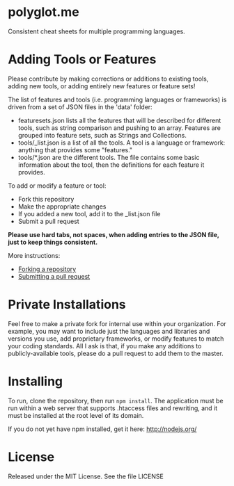 polyglot.me
===========

Consistent cheat sheets for multiple programming languages.


Adding Tools or Features
========================

Please contribute by making corrections or additions to existing tools,
adding new tools, or adding entirely new features or feature sets!

The list of features and tools (i.e. programming languages or
frameworks) is driven from a set of JSON files in the 'data' folder:

- featuresets.json lists all the features that will be described for
  different tools, such as string comparison and pushing to an array.
  Features are grouped into feature sets, such as Strings and
  Collections.
- tools/_list.json is a list of all the tools. A tool is a language or
  framework: anything that provides some "features."
- tools/*.json are the different tools. The file contains some basic
  information about the tool, then the definitions for each feature it
  provides.

To add or modify a feature or tool:

- Fork this repository
- Make the appropriate changes
- If you added a new tool, add it to the _list.json file
- Submit a pull request

**Please use hard tabs, not spaces, when adding entries to the JSON
file, just to keep things consistent.**

More instructions:
- [Forking a repository](https://help.github.com/articles/fork-a-repo)
- [Submitting a pull request](https://help.github.com/articles/using-pull-requests)


Private Installations
=====================

Feel free to make a private fork for internal use within your
organization. For example, you may want to include just the languages
and libraries and versions you use, add proprietary frameworks, or modify
features to match your coding standards. All I ask is that, if you make
any additions to publicly-available tools, please do a pull request to
add them to the master.


Installing
==========

To run, clone the repository, then run `npm install`. The application
must be run within a web server that supports .htaccess files and
rewriting, and it must be installed at the root level of its domain.

If you do not yet have npm installed, get it here: http://nodejs.org/


License
=======

Released under the MIT License. See the file LICENSE
